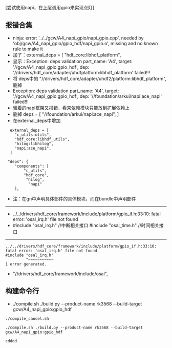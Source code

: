 [尝试使用napi，在上层调用gpio来实现点灯]  
## 报错合集  
- ninja: error: '../../gcw/A4_napi_gpio/napi_gpio.cpp', needed by 'obj/gcw/A4_napi_gpio/gpio_hdf/napi_gpio.o', missing and no known rule to make it  
- 加了：external_deps = [   "hdf_core:libhdf_platform",  
- 显示：Exception: deps validation part_name: 'A4', target: '//gcw/A4_napi_gpio:gpio_hdf', dep: '//drivers/hdf_core/adapter/uhdfplatform:libhdf_platform' failed!!!  
- 将 deps中的  "//drivers/hdf_core/adapter/uhdf2/platform:libhdf_platform", 删掉  
- Exception: deps validation part_name: 'A4', target: '//gcw/A4_napi_gpio:gpio_hdf', dep: '//foundation/arkui/napi:ace_napi' failed!!!  
- 留着的napi框架又报错，看来依赖模块只能放到扩展依赖上  
- 删掉    deps = [
    "//foundation/arkui/napi:ace_napi",
  ]  
- 在external_deps中增加  
```  
  external_deps = [
    "c_utils:utils",
    "hdf_core:libhdf_utils",
    "hilog:libhilog",
    "napi:ace_napi",
  ]
```  
```  
 "deps": {
    "components": [
        "c_utils",    
        "hdf_core",
         "hilog",
          "napi"
    ],
```  
- 注：在gn中声明具体部件的具体模块，而在bundle中声明部件  
- --
- ../../drivers/hdf_core/framework/include/platform/gpio_if.h:33:10: fatal error: 'osal_irq.h' file not found
- #include "osal_irq.h"           //中断相关接口
#include "osal_time.h"          //时间相关接口  
- --  
```
../../drivers/hdf_core/framework/include/platform/gpio_if.h:33:10: fatal error: 'osal_irq.h' file not found
#include "osal_irq.h"
         ^~~~~~~~~~~~
1 error generated.
```  
-    "//drivers/hdf_core/framework/include/osal",  











## 构建命令行  
* ./compile.sh ./build.py --product-name rk3568 --build-target gcw/A4_napi_gpio:gpio_hdf  
```
./compile_cancel.sh
```
```  
./compile.sh ./build.py --product-name rk3568 --build-target gcw/A4_napi_gpio:gpio_hdf 
```
```
cdddd
```


